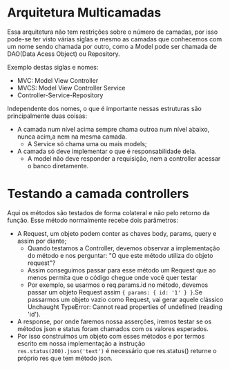 # Arquitetura Multicamadas

Essa arquitetura não tem restrições sobre o número de camadas, por isso pode-se ter visto várias siglas e mesmo as camadas que conhecemos com um nome sendo chamada por outro, como a Model pode ser chamada de DAO(Data Acess Object) ou Repository.

Exemplo destas siglas e nomes:

- MVC: Model View Controller
- MVCS: Model View Controller Service
- Controller-Service-Repository

Independente dos nomes, o que é importante nessas estruturas são principalmente duas coisas:

- A camada num nível acima sempre chama outroa num nível abaixo, nunca acim,a nem na mesma camada.
  - A Service só chama uma ou mais models;
- A camada só deve implementar o que é responsabilidade dela.
  - A model não deve responder a requisição, nem a controller acessar o banco diretamente.

# Testando a camada controllers

Aqui os métodos são testados de forma colateral e não pelo retorno da função. Esse método normalmente recebe dois parâmetros:

- A Request, um objeto podem conter as chaves body, params, query e assim por diante;
  - Quando testamos a Controller, devemos observar a implementação do método e nos perguntar: "O que este método utiliza do objeto request"?
  - Assim conseguimos passar para esse método um Request que ao menos permita que o código chegue onde você quer testar
  - Por exemplo, se usarmos o req.params.id no método, devemos passar um objeto Request assim `{ params: { id: '1' } }`.Se passarmos um objeto vazio como Request, vai gerar aquele clássico Unchaught TypeError: Cannot read properties of undefined (reading 'id').
- A response, por onde faremos nossa asserções, iremos testar se os métodos json e status foram chamados com os valores esperados.
 - Por isso construímos um objeto com esses métodos e por termos escrito em nossa implementação a instrução `res.status(200).json('text')` é necessário que res.status() returne o próprio res que tem método json.

